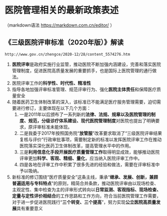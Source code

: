 # 医院管理相关的最新政策表述
（markdown语法 https://markdown.com.cn/editor/ ）

## 《三级医院评审标准（2020年版）》解读

    http://www.gov.cn/zhengce/2020-12/28/content_5574276.htm

    
1. **医院评审**是政府实施行业监管，推动医院不断加强内涵建设，完善和落实医院管理制度，促进医院高质量发展的重要抓手，也是国际上医院管理的通行做法。
1. 医院评审工作的**科学性、时代性、精准性**
1. 指导各地加强评审标准管理、规范评审行为、强化**医院主体责任**和保障医疗质量安全
1. 随着医药卫生体制改革的深入，该标准已不能满足医疗服务管理需要，迫切需要进行修订，主要体现在以下几个方面：
    1. 一是2011年以后颁布了一系列新的**法律、法规、规章以及医院管理的制度、规范，分级诊疗体系建设、现代医院管理制度**对医院也提出了明确要求，原评审标准未能体现。
    1. 二是我委于2017年按照国务院“**放管服**”改革要求取消了“三级医院评审结果复核与评价”行政审批事项，需要制定新的标准以发挥医院评审工作在推动医院落实深化医药卫生体制改革，提高管理水平中的作用。
    1. 三是**利用信息化手段开展医疗质量管理工作**取得明显成效，能够推动医院评审更加**科学、客观、精细、量化**，应当纳入医院评审工作中。
    1. 四是各地在评审工作中积累了很多先进的经验和做法，需要在评审标准中予以吸纳。
1. 新标准的修订围绕“医疗质量安全”这条主线，秉承“**继承、发展、创新，兼顾普遍适用与专科特点**”的原则，精简合并条款，推动医院评审由以现场检查、主观定性、集中检查为主的评审形式转向以**日常监测、客观指标、现场检查、定量与定性评价相结合**的工作思路和工作方向，符合当前医院管理工作需要，对于进一步促进医院践行“**三个转变、三个提高**”，努力实现**公立医院高质量发展**具有重要意义
